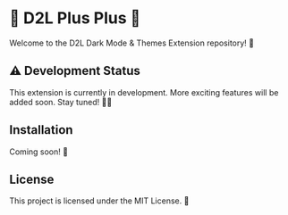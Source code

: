 # 🌙 D2L Plus Plus 🌙

Welcome to the D2L Dark Mode & Themes Extension repository! 🚀

## ⚠️ Development Status
This extension is currently in development. More exciting features will be added soon. Stay tuned! 🔧🔜

## Installation
Coming soon! 🚧

## License
This project is licensed under the MIT License. 📜
